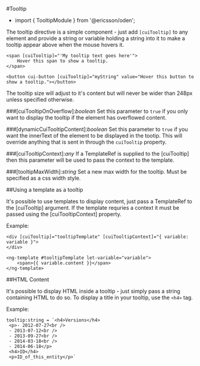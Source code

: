 [//]: # (title: Tooltip)
[//]: # (category: Tooltip)
[//]: # (icon: fa-commenting)

#Tooltip
* import { TooltipModule } from '@ericsson/oden';

The tooltip directive is a simple component - just add `[cuiTooltip]` to any element and provide a string or variable holding a string
into it to make a tooltip appear above when the mouse hovers it.

```
<span [cuiTooltip]="'My tooltip text goes here'">
    Hover this span to show a tooltip.
</span>

<button cui-button [cuiTooltip]="myString" value="Hover this button to show a tooltip."></button>
```

The tooltip size will adjust to it's content but will never be wider than 248px unless specified otherwise.

###[cuiTooltipOnOverflow]:_boolean_
Set this parameter to `true` if you only want to display the tooltip if the element has overflowed content.

###[dynamicCuiTooltipContent]:_boolean_
Set this parameter to `true` if you want the innerText of the element to be displayed in the tootip. This will override anything that is sent in through the `cuiTooltip` property.

###[cuiTooltipContext]:_any_
If a TemplateRef is supplied to the [cuiTooltip] then this parameter will be used to pass the context to the template.

###[tooltipMaxWidth]:_string_
Set a new max width for the tooltip. Must be specified as a css width style.

##Using a template as a tooltip

It's possible to use templates to display content, just pass a TemplateRef to the [cuiTooltip] argument.
If the template requries a context it must be passed using the [cuiTooltipContext] property.

Example:

```
<div [cuiTooltip]="tooltipTemplate" [cuiTooltipContext]="{ variable: variable }">
</div>

<ng-template #tooltipTemplate let-variable="variable">
    <span>{{ variable.content }}</span>
</ng-template>
```

##HTML Content

It's possible to display HTML inside a tooltip - just simply pass a string containing HTML to do so. To display a title in your tooltip, use the `<h4>` tag.

Example:

```
tooltip:string = `<h4>Versions</h4>
 <p>- 2012-07-27<br />
 - 2013-07-12<br />
 - 2013-09-27<br />
 - 2014-03-18<br />
 - 2014-06-18</p>
 <h4>ID</h4>
 <p>ID_of_this_entity</p>`
 ```

